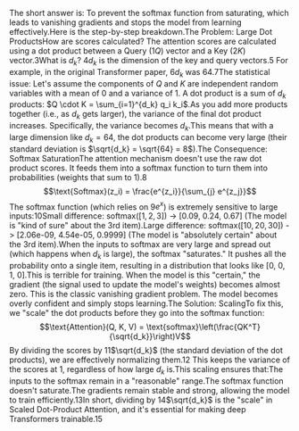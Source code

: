 The short answer is: To prevent the softmax function from saturating, which leads to vanishing gradients and stops the model from learning effectively.Here is the step-by-step breakdown.The Problem: Large Dot ProductsHow are scores calculated? The attention scores are calculated using a dot product between a Query (1$Q$) vector and a Key (2$K$) vector.3What is $d_k$? 4$d_k$ is the dimension of the key and query vectors.5 For example, in the original Transformer paper, 6$d_k$ was 64.7The statistical issue: Let's assume the components of $Q$ and $K$ are independent random variables with a mean of 0 and a variance of 1. A dot product is a sum of $d_k$ products: $Q \cdot K = \sum_{i=1}^{d_k} q_i k_i$.As you add more products together (i.e., as $d_k$ gets larger), the variance of the final dot product increases. Specifically, the variance becomes $d_k$.This means that with a large dimension like $d_k=64$, the dot products can become very large (their standard deviation is $\sqrt{d_k} = \sqrt{64} = 8$).The Consequence: Softmax SaturationThe attention mechanism doesn't use the raw dot product scores. It feeds them into a softmax function to turn them into probabilities (weights that sum to 1).8$$\text{Softmax}(z_i) = \frac{e^{z_i}}{\sum_{j} e^{z_j}}$$The softmax function (which relies on 9$e^x$) is extremely sensitive to large inputs:10Small difference: $\text{softmax}([1, 2, 3])$ -> [0.09, 0.24, 0.67] (The model is "kind of sure" about the 3rd item).Large difference: $\text{softmax}([10, 20, 30])$ -> [2.06e-09, 4.54e-05, 0.9999] (The model is "absolutely certain" about the 3rd item).When the inputs to softmax are very large and spread out (which happens when $d_k$ is large), the softmax "saturates." It pushes all the probability onto a single item, resulting in a distribution that looks like [0, 0, 1, 0].This is terrible for training. When the model is this "certain," the gradient (the signal used to update the model's weights) becomes almost zero. This is the classic vanishing gradient problem. The model becomes overly confident and simply stops learning.The Solution: ScalingTo fix this, we "scale" the dot products before they go into the softmax function:$$\text{Attention}(Q, K, V) = \text{softmax}\left(\frac{QK^T}{\sqrt{d_k}}\right)V$$By dividing the scores by 11$\sqrt{d_k}$ (the standard deviation of the dot products), we are effectively normalizing them.12 This keeps the variance of the scores at 1, regardless of how large $d_k$ is.This scaling ensures that:The inputs to the softmax remain in a "reasonable" range.The softmax function doesn't saturate.The gradients remain stable and strong, allowing the model to train efficiently.13In short, dividing by 14$\sqrt{d_k}$ is the "scale" in Scaled Dot-Product Attention, and it's essential for making deep Transformers trainable.15


